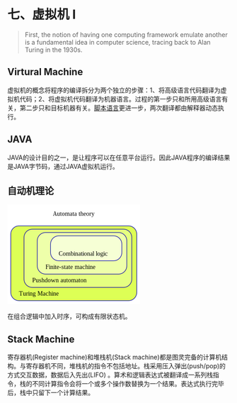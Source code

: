 # 七、虚拟机 Ⅰ

> First, the notion of having one computing
> framework emulate another is a fundamental idea in computer science,
> tracing back to Alan Turing in the 1930s.

## Virtural Machine

虚拟机的概念将程序的编译拆分为两个独立的步骤：1、将高级语言代码翻译为虚拟机代码；2、将虚拟机代码翻译为机器语言。过程的第一步只和所用高级语言有关，第二步只和目标机器有关。[脚本语言](https://en.wikipedia.org/wiki/Scripting_language)更进一步，两次翻译都由解释器动态执行。

## JAVA

JAVA的设计目的之一，是让程序可以在任意平台运行。因此JAVA程序的编译结果是JAVA字节码，通过JAVA虚拟机运行。

## 自动机理论

![Automata_theory](./images/Automata_theory.png)

在组合逻辑中加入时序，可构成有限状态机。

## Stack Machine

寄存器机(Register machine)和堆栈机(Stack machine)都是图灵完备的计算机结构。与寄存器机不同，堆栈机的指令不包括地址。栈采用压入弹出(push/pop)的方式交互数据，数据后入先出(LIFO) 。算术和逻辑表达式被翻译成一系列栈指令，栈的不同计算指令会将一个或多个操作数替换为一个结果。表达式执行完毕后，栈中只留下一个计算结果。